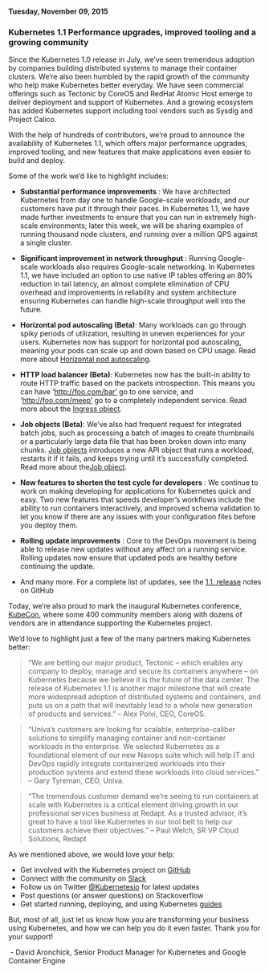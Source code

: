 #### Tuesday, November 09, 2015 
### Kubernetes 1.1 Performance upgrades, improved tooling and a growing community  
Since the Kubernetes 1.0 release in July, we’ve seen tremendous adoption by companies building distributed systems to manage their container clusters. We’re also been humbled by the rapid growth of the community who help make Kubernetes better everyday. We have seen commercial offerings such as Tectonic by CoreOS and RedHat Atomic Host emerge to deliver deployment and support of Kubernetes. And a growing ecosystem has added Kubernetes support including tool vendors such as Sysdig and Project Calico.  
  
With the help of hundreds of contributors, we’re proud to announce the availability of Kubernetes 1.1, which offers major performance upgrades, improved tooling, and new features that make applications even easier to build and deploy.  
  
Some of the work we’d like to highlight includes:

- **Substantial performance improvements** : We have architected Kubernetes from day one to handle Google-scale workloads, and our customers have put it through their paces. In Kubernetes 1.1, we have made further investments to ensure that you can run in extremely high-scale environments; later this week, we will be sharing examples of running thousand node clusters, and running over a million QPS against a single cluster.&nbsp;

- **Significant improvement in network throughput** : Running Google-scale workloads also requires Google-scale networking. In Kubernetes 1.1, we have included an option to use native IP tables offering an 80% reduction in tail latency, an almost complete elimination of CPU overhead and improvements in reliability and system architecture ensuring Kubernetes can handle high-scale throughput well into the future.&nbsp;

- **Horizontal pod autoscaling (Beta)**: Many workloads can go through spiky periods of utilization, resulting in uneven experiences for your users. Kubernetes now has support for horizontal pod autoscaling, meaning your pods can scale up and down based on CPU usage. Read more about [Horizontal pod autoscaling](http://kubernetes.io/v1.1/docs/user-guide/horizontal-pod-autoscaler.html).&nbsp;

- **HTTP load balancer (Beta)**: Kubernetes now has the built-in ability to route HTTP traffic based on the packets introspection. This means you can have ‘http://foo.com/bar’ go to one service, and ‘http://foo.com/meep’ go to a completely independent service. Read more about the [Ingress object](http://kubernetes.io/v1.1/docs/user-guide/ingress.html).&nbsp;

- **Job objects (Beta)**: We’ve also had frequent request for integrated batch jobs, such as processing a batch of images to create thumbnails or a particularly large data file that has been broken down into many chunks. [Job objects](https://github.com/kubernetes/kubernetes/blob/master/docs/user-guide/jobs.md#writing-a-job-spec) introduces a new API object that runs a workload, restarts it if it fails, and keeps trying until it’s successfully completed. Read more about the[Job object](http://kubernetes.io/v1.1/docs/user-guide/jobs.html).&nbsp;

- **New features to shorten the test cycle for developers** : We continue to work on making developing for applications for Kubernetes quick and easy. Two new features that speeds developer’s workflows include the ability to run containers interactively, and improved schema validation to let you know if there are any issues with your configuration files before you deploy them.&nbsp;

- **Rolling update improvements** : Core to the DevOps movement is being able to release new updates without any affect on a running service. Rolling updates now ensure that updated pods are healthy before continuing the update.&nbsp;

- And many more. For a complete list of updates, see the [1.1. release](https://github.com/kubernetes/kubernetes/releases) notes on GitHub&nbsp;

  

Today, we’re also proud to mark the inaugural Kubernetes conference, [KubeCon](https://kubecon.io/), where some 400 community members along with dozens of vendors are in attendance supporting the Kubernetes project.  
  
We’d love to highlight just a few of the many partners making Kubernetes better:  

> “We are betting our major product, Tectonic – which enables any company to deploy, manage and secure its containers anywhere – on Kubernetes because we believe it is the future of the data center. The release of Kubernetes 1.1 is another major milestone that will create more widespread adoption of distributed systems and containers, and puts us on a path that will inevitably lead to a whole new generation of products and services.” – Alex Polvi, CEO, CoreOS.

> “Univa’s customers are looking for scalable, enterprise-caliber solutions to simplify managing container and non-container workloads in the enterprise. We selected Kubernetes as a foundational element of our new Navops suite which will help IT and DevOps rapidly integrate containerized workloads into their production systems and extend these workloads into cloud services.” – Gary Tyreman, CEO, Univa.

> “The tremendous customer demand we’re seeing to run containers at scale with Kubernetes is a critical element driving growth in our professional services business at Redapt. As a trusted advisor, it’s great to have a tool like Kubernetes in our tool belt to help our customers achieve their objectives.” – Paul Welch, SR VP Cloud Solutions, Redapt

> 

As we mentioned above, we would love your help:  

- Get involved with the Kubernetes project on [GitHub](https://github.com/kubernetes/kubernetes)&nbsp;
- Connect with the community on [Slack](http://slack.kubernetes.io/)
- Follow us on Twitter [@Kubernetesio](https://twitter.com/kubernetesio) for latest updates&nbsp;
- Post questions (or answer questions) on Stackoverflow&nbsp;
- Get started running, deploying, and using Kubernetes [guides](http://kubernetes.io/gettingstarted/)&nbsp;
  
But, most of all, just let us know how you are transforming your business using Kubernetes, and how we can help you do it even faster. Thank you for your support!  
  
&nbsp;- David Aronchick, Senior Product Manager for Kubernetes and Google Container Engine